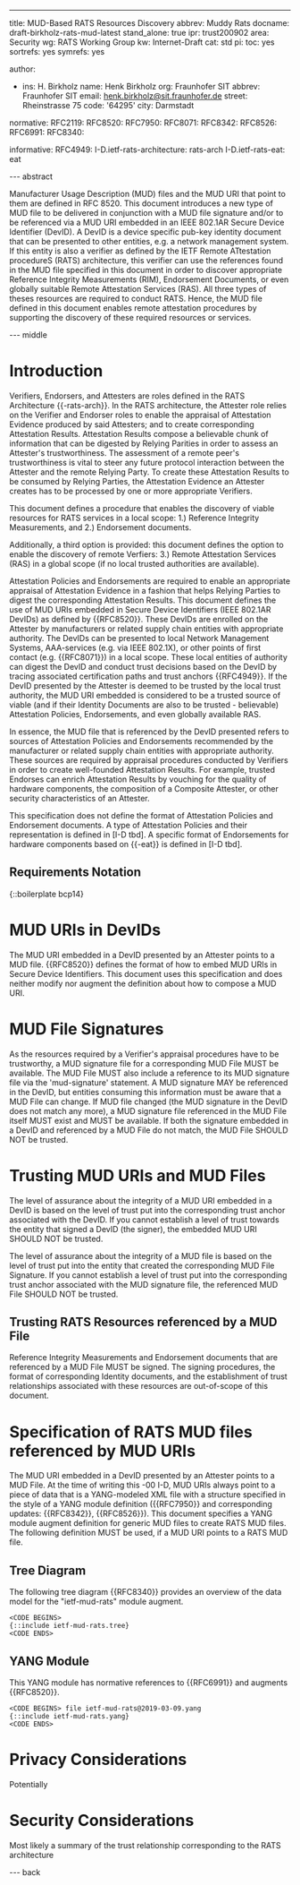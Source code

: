 ---
title: MUD-Based RATS Resources Discovery
abbrev: Muddy Rats
docname: draft-birkholz-rats-mud-latest
stand_alone: true
ipr: trust200902
area: Security
wg: RATS Working Group
kw: Internet-Draft
cat: std
pi:
  toc: yes
  sortrefs: yes
  symrefs: yes

author:
- ins: H. Birkholz
  name: Henk Birkholz
  org: Fraunhofer SIT
  abbrev: Fraunhofer SIT
  email: henk.birkholz@sit.fraunhofer.de
  street: Rheinstrasse 75
  code: '64295'
  city: Darmstadt

normative:
  RFC2119:
  RFC8520:
  RFC7950:
  RFC8071:
  RFC8342:
  RFC8526:
  RFC6991:
  RFC8340:

informative:
  RFC4949:
  I-D.ietf-rats-architecture: rats-arch
  I-D.ietf-rats-eat: eat

--- abstract

Manufacturer Usage Description (MUD) files and the MUD URI that point to them are defined in RFC 8520. This document introduces a new type of MUD file to be delivered in conjunction with a MUD file signature and/or to be referenced via a MUD URI embedded in an IEEE 802.1AR Secure Device Identifier (DevID). A DevID is a device specific pub-key identity document that can be presented to other entities, e.g. a network management system. If this entity is also a verifier as defined by the IETF Remote ATtestation procedureS (RATS) architecture, this verifier can use the references found in the MUD file specified in this document in order to discover appropriate Reference Integrity Measurements (RIM), Endorsement Documents, or even globally suitable Remote Attestation Services (RAS). All three types of theses resources are required to conduct RATS. Hence, the MUD file defined in this document enables remote attestation procedures by supporting the discovery of these required resources or services.

--- middle

# Introduction

Verifiers, Endorsers, and Attesters are roles defined in the RATS Architecture {{-rats-arch}}. In the RATS architecture, the Attester role relies on the Verifier and Endorser roles to enable the appraisal of Attestation Evidence produced by said Attesters; and to create corresponding Attestation Results. Attestation Results compose a believable chunk of information that can be digested by Relying Parities in order to assess an Attester's trustworthiness. The assessment of a remote peer's trustworthiness is vital to steer any future protocol interaction between the Attester and the remote Relying Party. To create these Attestation Results to be consumed by Relying Parties, the Attestation Evidence an Attester creates has to be processed by one or more appropriate Verifiers.

This document defines a procedure that enables the discovery of viable resources for RATS services in a local scope:
1.) Reference Integrity Measurements, and
2.) Endorsement documents.

Additionally, a third option is provided: this document defines the option to enable the discovery of remote Verfiers:
3.) Remote Attestation Services (RAS) in a global scope (if no local trusted authorities are available).

Attestation Policies and Endorsements are required to enable an appropriate appraisal of Attestation Evidence in a fashion that helps Relying Parties to digest the corresponding Attestation Results. This document defines the use of MUD URIs embedded in Secure Device Identifiers (IEEE 802.1AR DevIDs) as defined by {{RFC8520}}. These DevIDs are enrolled on the Attester by manufacturers or related supply chain entities with appropriate authority. The DevIDs can be presented to local Network Management Systems, AAA-services (e.g. via IEEE 802.1X), or other points of first contact (e.g. {{RFC8071}}) in a local scope. These local entities of authority can digest the DevID and conduct trust decisions based on the DevID by tracing associated certification paths and trust anchors {{RFC4949}}. If the DevID presented by the Attester is deemed to be trusted by the local trust authority, the MUD URI embedded is considered to be a trusted source of viable (and if their Identity Documents are also to be trusted - believable) Attestation Policies, Endorsements, and even globally available RAS.

In essence, the MUD file that is referenced by the DevID presented refers to sources of Attestation Policies and Endorsements recommended by the manufacturer or related supply chain entities with appropriate authority. These sources are required by appraisal procedures conducted by Verifiers in order to create well-founded Attestation Results. For example, trusted Endorses can enrich Attestation Results by vouching for the quality of hardware components, the composition of a Composite Attester, or other security characteristics of an Attester.

This specification does not define the format of Attestation Policies and Endorsement documents. A type of Attestation Policies and their representation is defined in [I-D tbd]. A specific format of Endorsements for hardware components based on {{-eat}} is defined in [I-D tbd].

## Requirements Notation

{::boilerplate bcp14}

# MUD URIs in DevIDs

The MUD URI embedded in a DevID presented by an Attester points to a MUD file. {{RFC8520}} defines the format of how to embed MUD URIs in Secure Device Identifiers. This document uses this specification and does neither modify nor augment the definition about how to compose a MUD URI.

# MUD File Signatures

As the resources required by a Verifier's appraisal procedures have to be trustworthy, a MUD signature file for a corresponding MUD File MUST be available. The MUD File MUST also include a reference to its MUD signature file via the 'mud-signature' statement. A MUD signature MAY be referenced in the DevID, but entities consuming this information must be aware that a MUD File can change. If MUD file changed (the MUD signature in the DevID does not match any more), a MUD signature file referenced in the MUD File itself MUST exist and MUST be available. If both the signature embedded in a DevID and referenced by a MUD File do not match, the MUD File SHOULD NOT be trusted.

# Trusting MUD URIs and MUD Files

The level of assurance about the integrity of a MUD URI embedded in a DevID is based on the level of trust put into the corresponding trust anchor associated with the DevID. If you cannot establish a level of trust towards the entity that signed a DevID (the signer), the embedded MUD URI SHOULD NOT be trusted.

The level of assurance about the integrity of a MUD file is based on the level of trust put into the entity that created the corresponding MUD File Signature. If you cannot establish a level of trust put into the corresponding trust anchor associated with the MUD signature file, the referenced MUD File SHOULD NOT be trusted.

## Trusting RATS Resources referenced by a MUD File

Reference Integrity Measurements and Endorsement documents that are referenced by a MUD File MUST be signed. The signing procedures, the format of corresponding Identity documents, and the establishment of trust relationships associated with these resources are out-of-scope of this document.

# Specification of RATS MUD files referenced by MUD URIs

The MUD URI embedded in a DevID presented by an Attester points to a MUD File.
At the time of writing this -00 I-D, MUD URIs always point to a piece of data that is a YANG-modeled XML file with a structure specified in the style of a YANG module definition ({{RFC7950}} and corresponding updates: {{RFC8342}}, {{RFC8526}}). This document specifies a YANG module augment definition for generic MUD files to create RATS MUD files. The following definition MUST be used, if a MUD URI points to a RATS MUD file.

## Tree Diagram

The following tree diagram {{RFC8340}} provides an overview of the data model for the "ietf-mud-rats" module augment.

~~~~
<CODE BEGINS>
{::include ietf-mud-rats.tree}
<CODE ENDS>
~~~~

## YANG Module

This YANG module has normative references to {{RFC6991}} and augments {{RFC8520}}.

~~~~ YANG
<CODE BEGINS> file ietf-mud-rats@2019-03-09.yang
{::include ietf-mud-rats.yang}
<CODE ENDS>
~~~~

# Privacy Considerations

Potentially

# Security Considerations

Most likely a summary of the trust relationship corresponding to the RATS architecture

--- back
